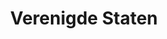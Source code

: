 ---
title: "Verenigde Staten"
introtext: "De Verenigde Staten is het op twee na grootste land ter wereld, zowel in oppervlakte als in aantal inwoners. Omdat het zo groot is kun je hier veel verschilende soorten reizen maken. Maak een trip naar de Big Apple, oftewel New York. Reis langs de oostkust naar Miami en geniet van de mooie stranden."
introimage: "https://lh3.googleusercontent.com/Xwb-qIphtrIW2tfVhtB6QPJ8mlsGPSORh2AUSKfwtv8l47Vd4zigxByelwpkHMGjFAxgUMo77084VRuH27sWfCltQgjWPI78fFHY8tcpKHk1Ej8Yx4U5VXCd_D6_U4rX_ZMWkw3iew=w800"
surface: "9.834.000"
inhabitants: "325.000.000"
rate: "1,19"
valuta: "dollar"
main_text: "Huur een camper en reis dwars door de Midwest of Texas naar de westkust, waar je de mooie nationale parken kan vinden. Bezoek de Grand Canyon, waag een gokje in Sin City (Las Vegas) en eindig in de wereldsteden Los Angeles en San Fransisco in Californië. Kortom, genoeg te beleven in dit prachtige land vol drukke steden en ongerepte natuur!"
fact_one_text: ""
fact_two_text: ""
bigmac_index: ""
images: "https://lh3.googleusercontent.com/Ma5stdQvrEGmEsyMZCD176l4ZJX0rxJnGrm0adWhYcJP2BOWuNVn9yhkCw6lsad9ZQIp6rrpxjI6gMJXYY74zJOM_ajiANmNjZ20IS2aRPyo5-ApKTydj6UfX6mRRnpncancmwbqDA=w800|https://lh3.googleusercontent.com/o8gvbOjvuupcPfbrSFiaDFwnghAUoXm5TpDz3AIaHHSmf13w6sKsPfrDIvSj7Irr8KhLh9zBC2UdkY0W6avRqDZDloisLqvdjcO8J5OvLzRH9LvAKIah7nJeqYzw5E7tja_mXQI7MA=w800|https://lh3.googleusercontent.com/YakEbjIALnQ6_VHnxHpzhuMQxeuQwCp1ZNgmSG2vUxRqzB_ett2LVHzNYucnTK9WaKHyUjmyL3xh_ZJUnC5IVhnqy--DlMa6TduDYQQCR7QvV7UXfp0xlbJuJbElU-TgnzQeru6TgA=w800|https://lh3.googleusercontent.com/qb6wdMwb_d_-GXtlbwEzR6vYVg6yAZvVy6AC-4qUaNNa4OOfcewFWp1F3XSkl9KMDZejerxY51-K-acWe5Rw1pgSvYniLdtpoKsn2g9_MGmg-Vrb46axwKYdM10b5tgum_O_eTGITw=w800"
flight_button_title: "Check vluchtprijzen Verenigde Staten"
flight_button_url: "https://lt45.net/c/?si=11986&li=1528136&wi=335922&ws=&dl=transport%2Fflights%2Fnl%2Fus%2F%3Flocale%3Dnl-NL%26currency%3DEUR%26market%3DNL"
inspiration_url: "https://partner.bol.com/click/click?p=2&t=url&s=1025999&f=TXL&url=https%3A%2F%2Fwww.bol.com%2Fnl%2Fp%2Funique-states-of-america-lp%2F9200000107177158%2F&name=Unique%20States%20of%20America%20LP%2C%20Lonely%20Planet"
country_code: "us"
hotels_url: "https://www.booking.com/country/us.nl.html?aid=1837623"
continent: "Noord-Amerika"
---